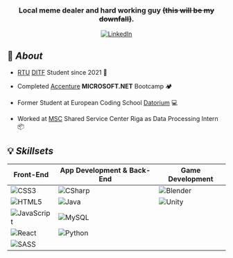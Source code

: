 <!--![header](./materials/github-header-image.png) -->

<div align=center> 
  
### Local meme dealer and hard working guy ~~(this will be my downfall)~~. 
[![LinkedIn](https://img.shields.io/badge/LinkedIn-0A66C2?style=for-the-badge&logo=LinkedIn&logoColor=ffffff&logoWidth=16&link=https://www.linkedin.com/in/karelin-aleksey/)](https://www.linkedin.com/in/karelin-aleksey/) 

</div>

## 📜 _About_

- [RTU](https://www.rtu.lv/en) [DITF](https://www.rtu.lv/en/university/structure-and-administration/faculties/computer-science-and-information-technology) Student since 2021 🏫
  
- Completed [Accenture](https://www.accenture.com/) **MICROSOFT.NET** Bootcamp 🏕️
  
- Former Student at European Coding School [Datorium](https://datorium.eu/) 💻

- Worked at [MSC](https://www.msc.com/) Shared Service Center Riga as Data Processing Intern 📦

## 💡 _Skillsets_

<div align=left>

| Front-End | App Development & Back-End | Game Development |
| --------------- | ----------------- | ----------------- |
| ![CSS3](https://img.shields.io/badge/CSS3-1572B6?style=for-the-badge&logo=CSS3&logoWidth=16) | ![CSharp](https://img.shields.io/badge/CSharp-512BD4?style=for-the-badge&logo=CSharp&logoWidth=16) | ![Blender](https://img.shields.io/badge/Blender-E87D0D?style=for-the-badge&logo=Blender&logoColor=ffffff&logoWidth=16) |
| ![HTML5](https://img.shields.io/badge/HTML5-E34F26?style=for-the-badge&logo=HTML5&logoColor=FFFFFF&logoWidth=16) | ![Java](https://img.shields.io/badge/Java-F89917?style=for-the-badge&logo=Oracle&logoWidth=16) | ![Unity](https://img.shields.io/badge/Unity-000000?style=for-the-badge&logo=Unity&logoColor=ffffff&logoWidth=16) |
| ![JavaScript](https://img.shields.io/badge/JavaScript-F7DF1E?style=for-the-badge&logo=JavaScript&logoColor=000000&logoWidth=16) | ![MySQL](https://img.shields.io/badge/MySQL-4479A1?style=for-the-badge&logo=MySQL&logoColor=FFFFFF&logoWidth=16) |
| ![React](https://img.shields.io/badge/React-61DAFB?style=for-the-badge&logo=React&logoColor=000000&logoWidth=16) | ![Python](https://img.shields.io/badge/Python-3776AB?style=for-the-badge&logo=Python&logoColor=FFFFFF&logoWidth=16) |
| ![SASS](https://img.shields.io/badge/SASS-CC6699?style=for-the-badge&logo=SASS&logoColor=ffffff&logoWidth=16) |  |

</div>

<!-- Being honest with myself by commenting this: ![C++](https://img.shields.io/badge/C++-00599C?style=for-the-badge&logo=CPlusPlus&logoWidth=16) -->
